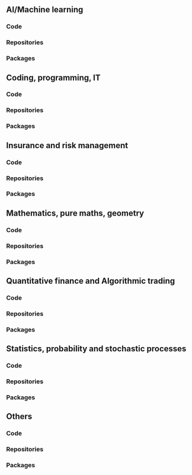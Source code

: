 ## AI/Machine learning

### Code

### Repositories

### Packages

## Coding, programming, IT

### Code

### Repositories

### Packages

## Insurance and risk management

### Code

### Repositories

### Packages

## Mathematics, pure maths, geometry

### Code

### Repositories

### Packages

## Quantitative finance and Algorithmic trading

### Code

### Repositories

### Packages

## Statistics, probability and stochastic processes

### Code

### Repositories

### Packages

## Others

### Code

### Repositories

### Packages
